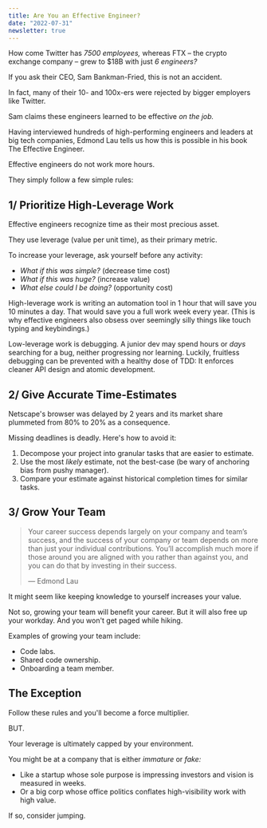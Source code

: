 ```yaml
---
title: Are You an Effective Engineer?
date: "2022-07-31"
newsletter: true
---
```


How come Twitter has *7500 employees,* whereas FTX – the crypto exchange company – grew to $18B with just *6 engineers?*

If you ask their CEO, Sam Bankman-Fried, this is not an accident.

In fact, many of their 10- and 100x-ers were rejected by bigger employers like Twitter.

Sam claims these engineers learned to be effective *on the job.*

Having interviewed hundreds of high-performing engineers and leaders at big tech companies, Edmond Lau tells us how this is possible in his book The Effective Engineer.

Effective engineers do not work more hours.

They simply follow a few simple rules:

## 1/ Prioritize High-Leverage Work

Effective engineers recognize time as their most precious asset.

They use leverage (value per unit time), as their primary metric.

To increase your leverage, ask yourself before any activity:

- *What if this was simple?* (decrease time cost)
- *What if this was huge?* (increase value)
- *What else could I be doing?* (opportunity cost)

High-leverage work is writing an automation tool in 1 hour that will save you 10 minutes a day. That would save you a full work week every year. (This is why effective engineers also obsess over seemingly silly things like touch typing and keybindings.)

Low-leverage work is debugging. A junior dev may spend hours or *days* searching for a bug, neither progressing nor learning. Luckily, fruitless debugging can be prevented with a healthy dose of TDD: It enforces cleaner API design and atomic development.

## 2/ Give Accurate Time-Estimates

Netscape's browser was delayed by 2 years and its market share plummeted from 80% to 20% as a consequence.

Missing deadlines is deadly. Here's how to avoid it:

1. Decompose your project into granular tasks that are easier to estimate.
2. Use the most *likely* estimate, not the best-case (be wary of anchoring bias from pushy manager).
3. Compare your estimate against historical completion times for similar tasks.

## 3/ Grow Your Team

> Your career success depends largely on your company and team’s success, and the success of your company or team depends on more than just your individual contributions. You’ll accomplish much more if those around you are aligned with you rather than against you, and you can do that by investing in their success.
>
> — Edmond Lau
>

It might seem like keeping knowledge to yourself increases your value.

Not so, growing your team will benefit your career. But it will also free up your workday. And you won't get paged while hiking.

Examples of growing your team include:

- Code labs.
- Shared code ownership.
- Onboarding a team member.

## The Exception

Follow these rules and you'll become a force multiplier.

BUT.

Your leverage is ultimately capped by your environment.

You might be at a company that is either *immature* or *fake:*

* Like a startup whose sole purpose is impressing investors and vision is measured in weeks.
* Or a big corp whose office politics conflates high-visibility work with high value.

If so, consider jumping.
